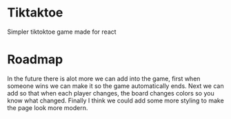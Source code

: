 # Tiktaktoe

Simpler tiktoktoe game made for react

# Roadmap

In the future there is alot more we can add into the game, first when someone wins we can make it so the game automatically ends. Next we can add so that when each player changes, the board changes colors so you know what changed. Finally I think we could add some more styling to make the page look more modern.
